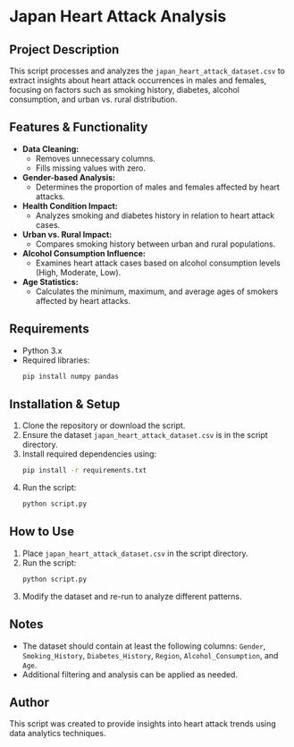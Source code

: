 # Japan Heart Attack Analysis

## Project Description
This script processes and analyzes the `japan_heart_attack_dataset.csv` to extract insights about heart attack occurrences in males and females, focusing on factors such as smoking history, diabetes, alcohol consumption, and urban vs. rural distribution.

## Features & Functionality
- **Data Cleaning:**
  - Removes unnecessary columns.
  - Fills missing values with zero.
- **Gender-based Analysis:**
  - Determines the proportion of males and females affected by heart attacks.
- **Health Condition Impact:**
  - Analyzes smoking and diabetes history in relation to heart attack cases.
- **Urban vs. Rural Impact:**
  - Compares smoking history between urban and rural populations.
- **Alcohol Consumption Influence:**
  - Examines heart attack cases based on alcohol consumption levels (High, Moderate, Low).
- **Age Statistics:**
  - Calculates the minimum, maximum, and average ages of smokers affected by heart attacks.

## Requirements
- Python 3.x
- Required libraries:
  ```bash
  pip install numpy pandas
  ```

## Installation & Setup
1. Clone the repository or download the script.
2. Ensure the dataset `japan_heart_attack_dataset.csv` is in the script directory.
3. Install required dependencies using:
   ```bash
   pip install -r requirements.txt
   ```
4. Run the script:
   ```bash
   python script.py
   ```

## How to Use
1. Place `japan_heart_attack_dataset.csv` in the script directory.
2. Run the script:
   ```bash
   python script.py
   ```
3. Modify the dataset and re-run to analyze different patterns.

## Notes
- The dataset should contain at least the following columns: `Gender`, `Smoking_History`, `Diabetes_History`, `Region`, `Alcohol_Consumption`, and `Age`.
- Additional filtering and analysis can be applied as needed.

## Author
This script was created to provide insights into heart attack trends using data analytics techniques.

